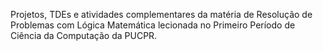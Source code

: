 Projetos, TDEs e atividades complementares da matéria de Resolução de Problemas com Lógica Matemática lecionada no Primeiro Período de Ciência da Computação da PUCPR.
